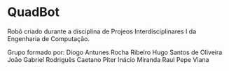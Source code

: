 # QuadBot
 Robô criado durante a disciplina de Projeos Interdisciplinares I da Engenharia de Computação.

 Grupo formado por:
 Diogo Antunes Rocha Ribeiro
 Hugo Santos de Oliveira
 João Gabriel Rodriguês Caetano
 Piter Inácio Miranda
 Raul Pepe Viana

